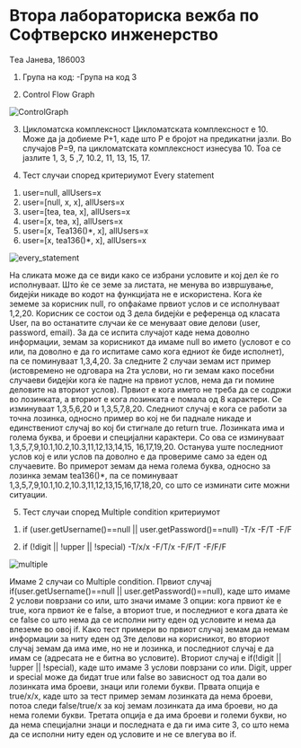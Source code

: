 # Втора лабораториска вежба по Софтверско инженерство
Tеа Јанева, 186003

1. Група на код: 
-Група на код 3

2. Control Flow Graph

  ![ControlGraph](https://user-images.githubusercontent.com/63406143/84568685-64b21400-ad81-11ea-979d-173951b6fe99.jpg)


3. Цикломатска комплексност
Цикломатската комплексност е 10. Може да ја добиеме P+1, каде што P е бројот на предикатни јазли. Во случајoв P=9, па цикломатската комплексност изнесува 10.  Тоа се јазлите 1, 3, 5 ,7, 10.2, 11, 13, 15, 17. 


4. Тест случаи според критериумот Every statement
  1) user=null, allUsers=x
  2) user=[null, x, x], allUsers=x
  3) user=[tea, tea, x], allUsers=x
  4) user=[x, tea, x], allUsers=x
  5) user=[x, Tea136()*, x],  allUsers=x
  6) user=[x, tea136()*, x],  allUsers=x

![every_statement](https://user-images.githubusercontent.com/63406143/84568728-b3f84480-ad81-11ea-9dcf-c64678c1971d.PNG)


На сликата може да се види како се избрани условите и кој дел ќе го исполнуваат. Што ќе се земе за листата, не менува во извршување, бидејќи никаде во кодот на функцијата не е искористена. Кога ќе земеме за корисник null, го опфаќаме првиот услов и се исполнуваат 1,2,20. Корисник се состои од 3 дела бидејќи е референца од класата User, па во останатите случаи ќе се менуваат овие делови (user, password, email).  За да се испита случајот каде нема доволно информации, земам за корисникот да имаме null во името (условот е со или, па доволно е да го испитаме само кога едниот ќе биде исполнет), па се поминуваат 1,3,4,20. За следните 2 случаи земам ист пример (истовремено не одговара на 2та услови, но ги земам како посебни случаеви бидејќи кога ќе падне на првиот услов, нема да ги помине деловите на вториот услов). Првиот е кога името не треба да се содржи во лозинката, а вториот е кога лозинката е помала од 8 карактери. Се изминуваат 1,3,5,6,20 и 1,3,5,7,8,20. Следниот случај е кога се работи за точна лозинка, односно пример во кој не би паднале никаде и единствениот случај во кој би стигнале до return true. Лозинката има и голема буква, и броеви и специјални карактери. Со ова се изминуваат 1,3,5,7,9,10.1,10.2,10.3,11,12,13,14,15, 16,17,19,20. Останува уште последниот услов кој е или услов па доволно е да провериме само за еден од случаевите.  Во примерот земам да нема голема буква, односно за лозинка земам tеа136()*, па се поминуваат 1,3,5,7,9,10.1,10.2,10.3,11,12,13,15,16,17,18,20, со што се изминати сите можни ситуации.


5. Тест случаи според Multiple condition критериумот

  1) if (user.getUsername()==null || user.getPassword()==null)
    -T/x
    -F/T
    -F/F

  2) if (!digit || !upper || !special)
    -T/x/x
    -F/T/x
    -F/F/T
    -F/F/F
    
 ![multiple](https://user-images.githubusercontent.com/63406143/84568788-1bae8f80-ad82-11ea-88b1-9b6492a96fea.PNG)


Имаме 2 случаи со Multiple condition. Првиот случај if(user.getUsername()==null || user.getPassword()==null), каде што имаме 2 услови поврзани со или, што значи имаме 3 опции: кога првиот ќе е true, кога првиот ќе е false, а вториот true, и последниот е кога двата ќе се false со што нема да се исполни ниту еден од условите и нема да влеземе во овој if. Како тест примери во првиот случај земам да немам информации за ниту еден од 3те делови на корисникот, во вториот случај земам да има име, но не и лозинка, и последниот случај е да имам се (адресата не е битна во условите). Вториот случај е if(!digit || !upper || !special), каде што имаме 3 услови поврзани со или. Digit, upper и special може да бидат  true или false во зависност од тоа дали во лозинката има броеви, знаци или големи букви. Првата опција е true/x/x, каде што за тест пример земам лозинката да нема броеви, потоа следи false/true/x за кој земам лозинката да има броеви, но да нема големи букви. Третата опција е да има броеви и големи букви, но да нема специјални знаци и последната е да ги има сите 3, со што нема да се исполни ниту еден од условите и не се влегува во if.
